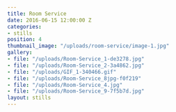 ```yaml
---
title: Room Service
date: 2016-06-15 12:00:00 Z
categories:
- stills
position: 4
thumbnail_image: "/uploads/room-service/image-1.jpg"
gallery:
- file: "/uploads/Room-Service_1-de3278.jpg"
- file: "/uploads/Room-Service_2-3a4862.jpg"
- file: "/uploads/GIF_1-340466.gif"
- file: "/uploads/Room-Service_8jpg-f0f219"
- file: "/uploads/Room-Service_4.jpg"
- file: "/uploads/Room-Service_9-7f5b7d.jpg"
layout: stills
---
```


